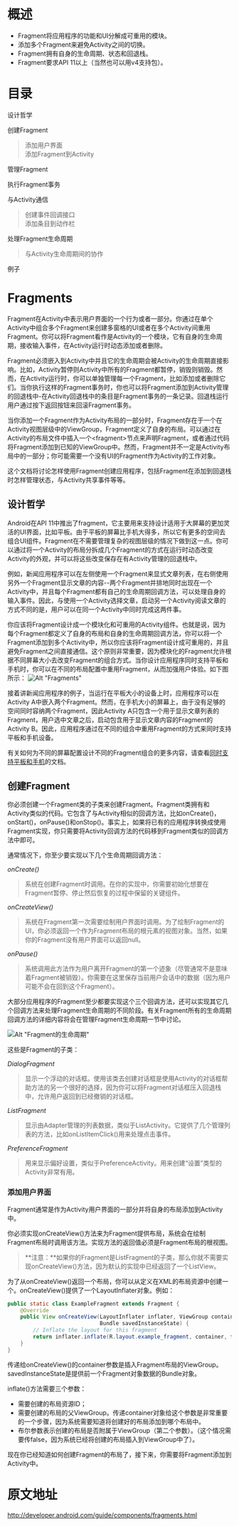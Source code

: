 # 概述 #

+ Fragment将应用程序的功能和UI分解成可重用的模块。
+ 添加多个Fragment来避免Activity之间的切换。
+ Fragment拥有自身的生命周期、状态和回退栈。
+ Fragment要求API 11以上（当然也可以用v4支持包）。

# 目录 #

设计哲学

创建Fragment
> 添加用户界面			
> 添加Fragment到Activity		

管理Fragment

执行Fragment事务

与Activity通信
> 创建事件回调接口		
> 添加条目到动作栏		

处理Fragment生命周期
> 与Activity生命周期间的协作

例子


# Fragments #

Fragment在Activity中表示用户界面的一个行为或者一部分。你通过在单个Activity中组合多个Fragment来创建多窗格的UI或者在多个Activity间重用Fragment。你可以将Fragment看作是Activity的一个模块，它有自身的生命周期，接收输入事件，在Activity运行时动态添加或者删除。

Fragment必须嵌入到Activity中并且它的生命周期会被Activity的生命周期直接影响。比如，Activity暂停则Activity中所有的Fragment都暂停，销毁则销毁。然而，在Activity运行时，你可以单独管理每一个Fragment，比如添加或者删除它们。当你执行这样的Fragment事务时，你也可以将Fragment添加到Activity管理的回退栈中-在Activity回退栈中的条目是Fragment事务的一条记录。回退栈运行用户通过按下返回按钮来回滚Fragment事务。

当你添加一个Fragment作为Activity布局的一部分时，Fragment存在于一个在Activity视图层级中的ViewGroup，Fragment定义了自身的布局。可以通过在Activity的布局文件中插入一个&lt;fragment&gt;节点来声明Fragment，或者通过代码将Fragment添加到已知的ViewGroup中。然而，Fragment并不一定是Activity布局中的一部分；你可能需要一个没有UI的Fragment作为Activity的工作对象。

这个文档将讨论怎样使用Fragment创建应用程序，包括Fragment在添加到回退栈时怎样管理状态，与Activity共享事件等等。


## 设计哲学 ##

Android在API 11中推出了fragment，它主要用来支持设计适用于大屏幕的更加灵活的UI界面，比如平板。由于平板的屏幕比手机大得多，所以它有更多的空间去组合UI组件。Fragment在不需要管理复杂的视图层级的情况下做到这一点。你可以通过将一个Activity的布局分拆成几个Fragment的方式在运行时动态改变Activity的外观，并可以将这些改变保存在有Activity管理的回退栈中。

例如，新闻应用程序可以在左侧使用一个Fragment来显式文章列表，在右侧使用另外一个Fragment显示文章的内容--两个Fragment并排地同时出现在一个Activity中，并且每个Fragment都有自己的生命周期回调方法，可以处理自身的输入事件。因此，与使用一个Activity选择文章，启动另一个Activity阅读文章的方式不同的是，用户可以在同一个Activity中同时完成这两件事。

你应该将Fragment设计成一个模块化和可重用的Activity组件。也就是说，因为每个Fragment都定义了自身的布局和自身的生命周期回调方法，你可以将一个Fragment添加到多个Activity中，所以你应该将Fragment设计成可重用的，并且避免Fragment之间直接通信。这个原则非常重要，因为模块化的Fragment允许根据不同屏幕大小去改变Fragment的组合方式。当你设计应用程序同时支持平板和手机时，你可以在不同的布局配置中重用Fragment，从而加强用户体验。如下图所示：
![Alt "Fragments"](../images/fragments.png)

接着讲新闻应用程序的例子，当运行在平板大小的设备上时，应用程序可以在Activity A中嵌入两个Fragment。然而，在手机大小的屏幕上，由于没有足够的空间同时容纳两个Fragment，因此Activity A只包含一个用于显示文章列表的Fragment，用户选中文章之后，启动包含用于显示文章内容的Fragment的Activity B。因此，应用程序通过在不同的组合中重用Fragment的方式来同时支持平板和手机设备。

有关如何为不同的屏幕配置设计不同的Fragment组合的更多内容，请查看[同时支持平板和手机](http://developer.android.com/guide/practices/tablets-and-handsets.html)的文档。


## 创建Fragment ##

你必须创建一个Fragment类的子类来创建Fragment。Fragment类拥有和Activity类似的代码。它包含了与Activity相似的回调方法，比如onCreate()，onStart()，onPause()和onStop()。事实上，如果将已有的应用程序转换成使用Fragment实现，你只需要将Activity回调方法的代码移到Fragment类似的回调方法中即可。

通常情况下，你至少要实现以下几个生命周期回调方法：

*onCreate()*
> 系统在创建Fragment时调用。在你的实现中，你需要初始化想要在Fragment暂停、停止然后恢复的过程中保留的关键组件。

*onCreateView()*
> 系统在Fragment第一次需要绘制用户界面时调用。为了绘制Fragment的UI，你必须返回一个作为Fragment布局的根元素的视图对象。当然，如果你的Fragment没有用户界面可以返回null。

*onPause()*
> 系统调用此方法作为用户离开Fragment的第一个迹象（尽管通常不是意味着Fragment被销毁）。你需要在这里保存当前用户会话中的数据（因为用户可能不会在回到这个Fragment）。

大部分应用程序的Fragment至少都要实现这个三个回调方法，还可以实现其它几个回调方法来处理Fragment生命周期的不同阶段。有关Fragment所有的生命周期回调方法的详细内容将会在管理Fragment生命周期一节中讨论。

![Alt "Fragment的生命周期"](../images/fragment_lifecycle.png)

这些是Fragment的子类：

*DialogFragment*
> 显示一个浮动的对话框。使用该类去创建对话框是使用Activity的对话框帮助方法的另一个很好的选择，因为你可以将Fragment对话框压入回退栈中，允许用户返回到已经撤销的对话框。

*ListFragment*
> 显示由Adapter管理的列表数据，类似于ListActivity。它提供了几个管理列表的方法，比如onListItemClick()用来处理点击事件。

*PreferenceFragment*
> 用来显示偏好设置，类似于PreferenceActivity。用来创建“设置”类型的Activity非常有用。


### 添加用户界面 ###

Fragment通常是作为Activity用户界面的一部分并将自身的布局添加到Activity中。

你必须实现onCreateView()方法来为Fragment提供布局，系统会在绘制Fragment布局时调用该方法。实现方法的返回值必须是Fragment布局的根视图。

> **注意：**如果你的Fragment是ListFragment的子类，那么你就不需要实现onCreateView()方法，因为默认的实现中已经返回了一个ListView。

为了从onCreateView()返回一个布局，你可以从定义在XML的布局资源中创建一个。onCreateView()提供了一个LayoutInflater对象。例如：

```java
public static class ExampleFragment extends Fragment {
    @Override
    public View onCreateView(LayoutInflater inflater, ViewGroup container,
                             Bundle savedInstanceState) {
        // Inflate the layout for this fragment
        return inflater.inflate(R.layout.example_fragment, container, false);
    }
}
```

传递给onCreateView()的container参数是插入Fragment布局的ViewGroup。savedInstanceState是提供前一个Fragment对象数据的Bundle对象。

inflate()方法需要三个参数：

+ 需要创建的布局资源ID；
+ 需要创建的布局的父ViewGroup。传递container对象给这个参数是非常重要的一个步骤，因为系统需要知道将创建好的布局添加到哪个布局中。
+ 布尔参数表示创建的布局是否附属于ViewGroup（第二个参数）。（这个情况需要传false，因为系统已经将创建的布局插入到ViewGroup中了）。

现在你已经知道如何创建Fragment的布局了，接下来，你需要将Fragment添加到Activity中。


# 原文地址 #

<http://developer.android.com/guide/components/fragments.html>

